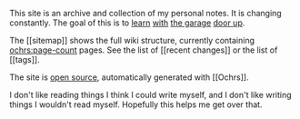 This site is an archive and collection of my personal notes. It is changing constantly. The goal of this is to [learn](https://notes.andymatuschak.org/Work_with_the_garage_door_up) [with](https://www.swyx.io/learn-in-public) [the garage](https://notes.nicolevanderhoeven.com/Learning+in+public) [door up](https://notes.nicolevanderhoeven.com/Working+with+the+garage+door+up).

The [[sitemap]] shows the full wiki structure, currently containing <ochrs:page-count> pages. See the list of [[recent changes]] or the list of [[tags]].

The site is [open source](https://github.com/pavo-etc/notes), automatically generated with [[Ochrs]].

I don't like reading things I think I could write myself, and I don't like writing things I wouldn't read myself. Hopefully this helps me get over that.